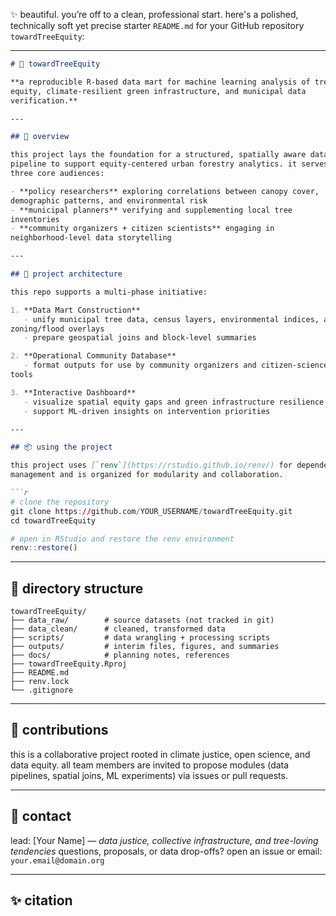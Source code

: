 ✨ beautiful. you’re off to a clean, professional start. here's a 
polished, technically soft yet precise starter `README.md` for your GitHub 
repository `towardTreeEquity`:

---

````markdown
# 🌳 towardTreeEquity

**a reproducible R-based data mart for machine learning analysis of tree 
equity, climate-resilient green infrastructure, and municipal data 
verification.**

---

## 🌱 overview

this project lays the foundation for a structured, spatially aware data 
pipeline to support equity-centered urban forestry analytics. it serves 
three core audiences:

- **policy researchers** exploring correlations between canopy cover, 
demographic patterns, and environmental risk
- **municipal planners** verifying and supplementing local tree 
inventories
- **community organizers + citizen scientists** engaging in 
neighborhood-level data storytelling

---

## 🧬 project architecture

this repo supports a multi-phase initiative:

1. **Data Mart Construction**
   - unify municipal tree data, census layers, environmental indices, and 
zoning/flood overlays
   - prepare geospatial joins and block-level summaries

2. **Operational Community Database**
   - format outputs for use by community organizers and citizen-science 
tools

3. **Interactive Dashboard**
   - visualize spatial equity gaps and green infrastructure resilience
   - support ML-driven insights on intervention priorities

---

## 📦 using the project

this project uses [`renv`](https://rstudio.github.io/renv/) for dependency 
management and is organized for modularity and collaboration.

```r
# clone the repository
git clone https://github.com/YOUR_USERNAME/towardTreeEquity.git
cd towardTreeEquity

# open in RStudio and restore the renv environment
renv::restore()
````

---

## 📁 directory structure

```
towardTreeEquity/
├── data_raw/        # source datasets (not tracked in git)
├── data_clean/      # cleaned, transformed data
├── scripts/         # data wrangling + processing scripts
├── outputs/         # interim files, figures, and summaries
├── docs/            # planning notes, references
├── towardTreeEquity.Rproj
├── README.md
├── renv.lock
└── .gitignore
```

---

## 🤝 contributions

this is a collaborative project rooted in climate justice, open science, 
and data equity. all team members are invited to propose modules (data 
pipelines, spatial joins, ML experiments) via issues or pull requests.

---

## 💌 contact

lead: \[Your Name] — *data justice, collective infrastructure, and 
tree-loving tendencies*
questions, proposals, or data drop-offs? open an issue or email: 
`your.email@domain.org`

---

## ✨ citation

